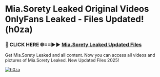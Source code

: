 # Mia.Sorety Leaked Original Videos 0nlyFans Leaked - Files Updated! (h0za)

<h3>🔴 CLICK HERE 🌐==►► <a href="https://tinyurl.com/ehrbuxhb" rel="nofollow">Mia.Sorety Leaked Updated Files</a></h3>

Get Mia.Sorety Leaked and all content. Now you can access all videos and pictures of Mia.Sorety Leaked. New Updated Files 2025!

[![h0za](https://i.imgur.com/lVYEuWS.gif)](https://tinyurl.com/ehrbuxhb)
